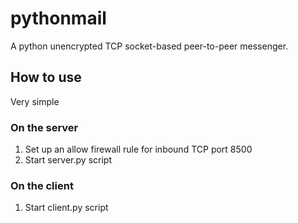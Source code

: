 # pythonmail

A python unencrypted TCP socket-based peer-to-peer messenger.

## How to use

Very simple

### On the server 
1. Set up an allow firewall rule for inbound TCP port 8500
2. Start server.py script

### On the client
1. Start client.py script
